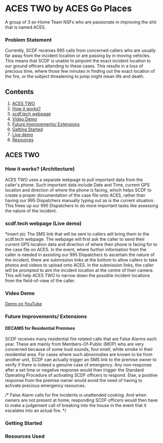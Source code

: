 # ACES TWO by ACES Go Places
A group of 3 ex-Home Team NSFs who are passionate in improving the shit that is named ACES.

### Problem Statement
Currently, SCDF receives 995 calls from concerned callers who are usually far away from the incident location or are passing by in moving vehicles. 
This means that SCDF is unable to pinpoint the exact incident location to our ground officers attending to these cases. 
This results in a loss of precious time, where those few minutes in finding out the exact location of the fire, or the subject threatening to jump might mean life and death. 

## Contents
1. [ACES TWO](#ACES-TWO)
1. [How it works?](#How-it-works?)
1. [scdf.tech webpage](#scdf.tech)
1. [Video Demo](#video-demo)
1. [Future Improvements/ Extensions](#future-improvements)
1. [Getting Started](#getting-started)
1. [Live demo](#live-demo)
1. [Resources](#resources)

## ACES TWO
### How it works? (Architecture)
ACES TWO uses a separate webpage to pull important data from the caller's phone.
Such important data include Date and Time, current GPS location and direction of where the phone is facing, which helps SCDF to create a proper documentation of the case file onto ACES, rather than having our 995 Dispatchers manually typing out as is the current situation. This frees up our 995 Dispatchers to do more important tasks like assessing the nature of the incident. 

### scdf.tech webpage (Live demo)
*insert pic
The SMS link that will be sent to callers will bring them to the scdf.tech webpage. The webpage will first ask the caller to send their current GPS location data and direction of where their phone is facing for to the case file on ACES. In the event, where further information from the caller is needed in assisting our 995 Dispatchers to ascertain the nature of the incident, there are submission links at the bottom to allow callers to take photos and videos to upload onto ACES. In the submission links, the caller will be prompted to aim the incident location at the centre of their camera. This will help ACES TWO to narrow down the possible incident locations from the field-of-view of the caller.

### Video Demo
[Demo on YouTube](https://youtube.com)

### Future Improvements/ Extensions
#### DECAMS for Residential Premises
SCDF receives many residential fire related calls that are False Alarms each year. These are mainly from Members-Of-Public (MOP) who are very concerned because of some loud sounds, foul smell, white smoke in their residential area. 
For cases where such abnormalies are known to be from another unit, SCDF can actually trigger an SMS link to the premise owner to verify if there is indeed a genuine case of emergency.
Any non-response after a set time or negative response would then trigger the Standard Operating Procedure of activating SCDF officers to respond. 
Else, a positive response from the premise owner would avoid the need of having to activate precious emergency resources.

/* False Alarm calls for fire incidents is unattended cooking. And when owners are not present at home, responding SCDF officers would then have to make a judgement call of breaking into the house in the event that it escalates into an actual fire. */

### Getting Started

### Resources Used
